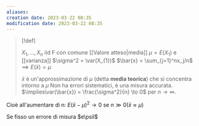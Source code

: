```yaml
---
aliases: 
creation date: 2023-03-22 08:35
modification date: 2023-03-22 08:35
---
```


> [!def]
> 
> $X_{1},\dots,X_{n}$ iid F con comune [[Valore atteso|media]] $\mu=E(X_{1})$ e [[varianza]] $\sigma^2 = \var(X_{1})$
> $\bar{x} = \sum_{j=1}^nx_j/n$
> $\implies E(\bar{x})=\mu$
> 
> $\bar{x}$ è un'approssimazione di $\mu$ (detta **media teorica**) che si concentra intorno a $\mu$
> Non ha errori sistematici, è una misura accurata.
> $\implies\var(\bar{x}) = \frac{\sigma^2}{n} \to 0$ per $n \to \infty$.

Cioè all'aumentare di n:
$E(\bar{x} - \mu)^2 \to 0$ se $n \gg 0 (\bar{x} \approx \mu)$

Se fisso un errore di misura $e\psil$

